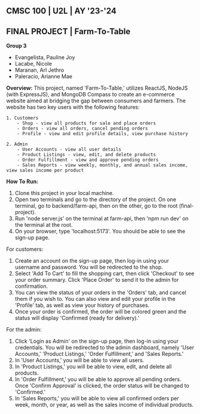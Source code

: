 ## CMSC 100 | U2L | AY '23-'24
## FINAL PROJECT | Farm-To-Table

**Group 3**
- Evangelista, Pauline Joy
- Lacabe, Nicole
- Maranan, Arl Jethro
- Paleracio, Arianne Mae


**Overview:**
This project, named 'Farm-To-Table,' utilizes ReactJS, NodeJS (with ExpressJS), and MongoDB Compass to create an e-commerce website aimed at bridging the gap between consumers and farmers. The website has two key users with the following features:

	1. Customers
		- Shop - view all products for sale and place orders
		- Orders - view all orders, cancel pending orders
		- Profile - view and edit profile details, view purchase history

	2. Admin
		- User Accounts - view all user details
		- Product Listings - view, edit, and delete products
		- Order Fulfillment - view and approve pending orders
		- Sales Reports - view weekly, monthly, and annual sales income, view sales income per product


**How To Run:**
1. Clone this project in your local machine.
2. Open two terminals and go to the directory of the project. On one terminal, go to backend/farm-api, then on the other, go to the root (final-project).
3. Run 'node server.js' on the terminal at farm-api, then 'npm run dev' on the terminal at the root.
4. On your browser, type 'localhost:5173'. You should be able to see the sign-up page.

For customers:
1. Create an account on the sign-up page, then log-in using your username and password. You will be redirected to the shop.
2. Select 'Add To Cart' to fill the shopping cart, then click 'Checkout' to see your order summary. Click 'Place Order' to send it to the admin for confirmation.
3. You can view the status of your orders in the 'Orders' tab, and cancel them if you wish to. You can also view and edit your profile in the 'Profile' tab, as well as view your history of purchases.
4. Once your order is confirmed, the order will be colored green and the status will display 'Confirmed (ready for delivery).'

For the admin:
1. Click 'Login as Admin' on the sign-up page, then log-in using your credentials. You will be redirected to the admin dashboard, namely 'User Accounts,' 'Product Listings,' 'Order Fulfillment,' and 'Sales Reports.'
2. In 'User Accounts,' you will be able to view all users.
3. In 'Product Listings,' you will be able to view, edit, and delete all products.
4. In 'Order Fulfillment,' you will be able to approve all pending orders. Once 'Confirm Approval' is clicked, the order status will be changed to 'Confirmed.'
5. In 'Sales Reports,' you will be able to view all confirmed orders per week, month, or year, as well as the sales income of individual products.
